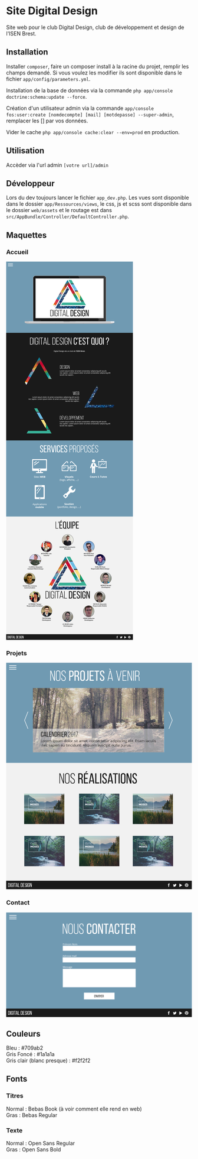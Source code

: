 # Site Digital Design
Site web pour le club Digital Design, club de développement et design de l'ISEN Brest.

## Installation

Installer ```composer```, faire un composer install à la racine du projet, remplir les champs demandé.  Si vous voulez les modifier ils sont disponible dans le fichier ```app/config/parameters.yml```.

Installation de la base de données via la commande ```php app/console doctrine:schema:update --force```.

Création d'un utilisateur admin via la commande ```app/console fos:user:create [nomdecompte] [mail] [motdepasse] --super-admin```, remplacer les [] par vos données.

Vider le cache ```php app/console cache:clear --env=prod``` en production.

## Utilisation

Accèder via l'url admin ```[votre url]/admin```

## Développeur

Lors du dev toujours lancer le fichier ```app_dev.php```.
Les vues sont disponible dans le dossier ```app/Ressources/views```, le css, js et scss sont disponible dans le dossier ```web/assets``` et le routage est dans ```src/AppBundle/Controller/DefaultController.php```.

## Maquettes

### Accueil
![alt tag](https://github.com/Digital-Design/Site-DD/blob/master/maquettes/home.png)

### Projets
![alt tag](https://github.com/Digital-Design/Site-DD/blob/master/maquettes/projets.png)

### Contact
![alt tag](https://github.com/Digital-Design/Site-DD/blob/master/maquettes/contact.png)

## Couleurs
Bleu : #709ab2  
Gris Foncé : #1a1a1a  
Gris clair (blanc presque) : #f2f2f2  

## Fonts
### Titres
Normal : Bebas Book (à voir comment elle rend en web)  
Gras : Bebas Regular   

### Texte
Normal : Open Sans Regular  
Gras : Open Sans Bold  
